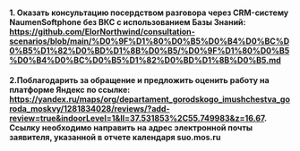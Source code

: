#### 1. Оказать консультацию посердством разговора через CRM-систему NaumenSoftphone без ВКС с использованием Базы Знаний: https://github.com/ElorNorthwind/consultation-scenarios/blob/main/%D0%9F%D1%80%D0%B5%D0%B4%D0%BC%D0%B5%D1%82%D0%BD%D1%8B%D0%B5/%D0%9F%D1%80%D0%B5%D0%B4%D0%BC%D0%B5%D1%82%D0%BD%D1%8B%D0%B5.md
#### 2.Поблагодарить за обращение и предложить оценить работу на платформе Яндекс по ссылке: https://yandex.ru/maps/org/departament_gorodskogo_imushchestva_goroda_moskvy/1281834028/reviews/?add-review=true&indoorLevel=1&ll=37.531853%2C55.749983&z=16.67. Ссылку необходимо направить на адрес электронной почты заявителя, указанной в отчете календаря suo.mos.ru
